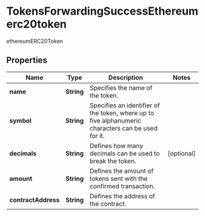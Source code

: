 

# TokensForwardingSuccessEthereumerc20token

ethereumERC20Token

## Properties

Name | Type | Description | Notes
------------ | ------------- | ------------- | -------------
**name** | **String** | Specifies the name of the token. | 
**symbol** | **String** | Specifies an identifier of the token, where up to five alphanumeric characters can be used for it. | 
**decimals** | **String** | Defines how many decimals can be used to break the token. |  [optional]
**amount** | **String** | Defines the amount of tokens sent with the confirmed transaction. | 
**contractAddress** | **String** | Defines the address of the contract. | 



